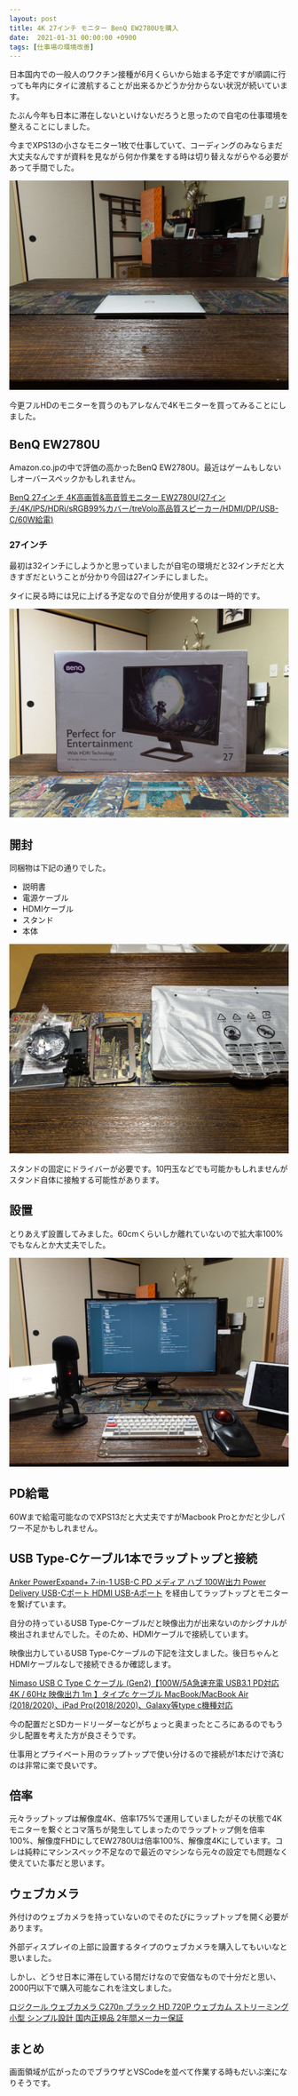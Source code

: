 ```yaml
---
layout: post
title: 4K 27インチ モニター BenQ EW2780Uを購入 
date:  2021-01-31 00:00:00 +0900
tags: [仕事場の環境改善]
---
```


日本国内での一般人のワクチン接種が6月くらいから始まる予定ですが順調に行っても年内にタイに渡航することが出来るかどうか分からない状況が続いています。

たぶん今年も日本に滞在しないといけないだろうと思ったので自宅の仕事環境を整えることにしました。

今までXPS13の小さなモニター1枚で仕事していて、コーディングのみならまだ大丈夫なんですが資料を見ながら何か作業をする時は切り替えながらやる必要があって手間でした。

![到着前に掃除](/assets/posts/2021-01-31/O1310009.jpg)

今更フルHDのモニターを買うのもアレなんで4Kモニターを買ってみることにしました。

## BenQ EW2780U

Amazon.co.jpの中で評価の高かったBenQ EW2780U。最近はゲームもしないしオーバースペックかもしれません。

[BenQ 27インチ 4K高画質&高音質モニター EW2780U(27インチ/4K/IPS/HDRi/sRGB99%カバー/treVolo高品質スピーカー/HDMI/DP/USB-C/60W給電)](https://amzn.to/39qvb2D)

### 27インチ

最初は32インチにしようかと思っていましたが自宅の環境だと32インチだと大きすぎだということが分かり今回は27インチにしました。

タイに戻る時には兄に上げる予定なので自分が使用するのは一時的です。

![到着](/assets/posts/2021-01-31/O1310010.jpg)

## 開封

同梱物は下記の通りでした。

- 説明書
- 電源ケーブル
- HDMIケーブル
- スタンド
- 本体

![同梱物](/assets/posts/2021-01-31/O1310012.jpg)

スタンドの固定にドライバーが必要です。10円玉などでも可能かもしれませんがスタンド自体に接触する可能性があります。

## 設置

とりあえず設置してみました。60cmくらいしか離れていないので拡大率100%でもなんとか大丈夫でした。

![設置](/assets/posts/2021-01-31/O1310016.jpg)

## PD給電

60Wまで給電可能なのでXPS13だと大丈夫ですがMacbook Proとかだと少しパワー不足かもしれません。

## USB Type-Cケーブル1本でラップトップと接続

[Anker PowerExpand+ 7-in-1 USB-C PD メディア ハブ 100W出力 Power Delivery USB-Cポート HDMI USB-Aポート](https://amzn.to/39wemmG) を経由してラップトップとモニターを繋げています。

自分の持っているUSB Type-Cケーブルだと映像出力が出来ないのかシグナルが検出されませんでした。そのため、HDMIケーブルで接続しています。

映像出力しているUSB Type-Cケーブルの下記を注文しました。後日ちゃんとHDMIケーブルなしで接続できるか確認します。

[Nimaso USB C Type C ケーブル (Gen2)【100W/5A急速充電 USB3.1 PD対応 4K / 60Hz 映像出力 1m 】タイプc ケーブル MacBook/MacBook Air (2018/2020)、iPad Pro(2018/2020)、Galaxy等type c機種対応](https://amzn.to/3pzrDAD)

今の配置だとSDカードリーダーなどがちょっと奥まったところにあるのでもう少し配置を考えた方が良さそうです。

仕事用とプライベート用のラップトップで使い分けるので接続が1本だけで済むのは非常に楽で良いです。

## 倍率 

元々ラップトップは解像度4K、倍率175%で運用していましたがその状態で4Kモニターを繋ぐとコマ落ちが発生してしまったのでラップトップ側を倍率100%、解像度FHDにしてEW2780Uは倍率100%、解像度4Kにしています。コレは純粋にマシンスペック不足なので最近のマシンなら元々の設定でも問題なく使えていた事だと思います。

## ウェブカメラ

外付けのウェブカメラを持っていないのでそのたびにラップトップを開く必要があります。

外部ディスプレイの上部に設置するタイプのウェブカメラを購入してもいいなと思いました。

しかし、どうせ日本に滞在している間だけなので安価なもので十分だと思い、2000円以下で購入可能なこれを注文しました。

[ロジクール ウェブカメラ C270n ブラック HD 720P ウェブカム ストリーミング 小型 シンプル設計 国内正規品 2年間メーカー保証](https://amzn.to/36s7eG6)

## まとめ

画面領域が広がったのでブラウザとVSCodeを並べて作業する時もだいぶ楽になりそうです。